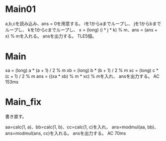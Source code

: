 # Main01
a,b,cを読み込み、ans = 0を用意する。
iを1からaまでループし、
jを1からbまでループし、
kを1からcまでループし、
x = (long) (i * j * k) % m、ans = (ans + x) % mを入れる。
ansを出力する。
TLE5個。

# Main
xa = (long) a * (a + 1) / 2 % m
xb = (long) b * (b + 1) / 2 % m
xc = (long) c * (c + 1) / 2 % m
ans = ((xa * xb) % m * xc) % mを入れ、
ansを出力する。
AC 153ms

# Main\_fix
書き直す。

aa=calc(1, a)、bb=calc(1, b)、cc=calc(1, c)を入れ、
ans=modmul(aa, bb)、ans=modmul(ans, cc)を入れる。
ansを出力する。
AC 70ms
